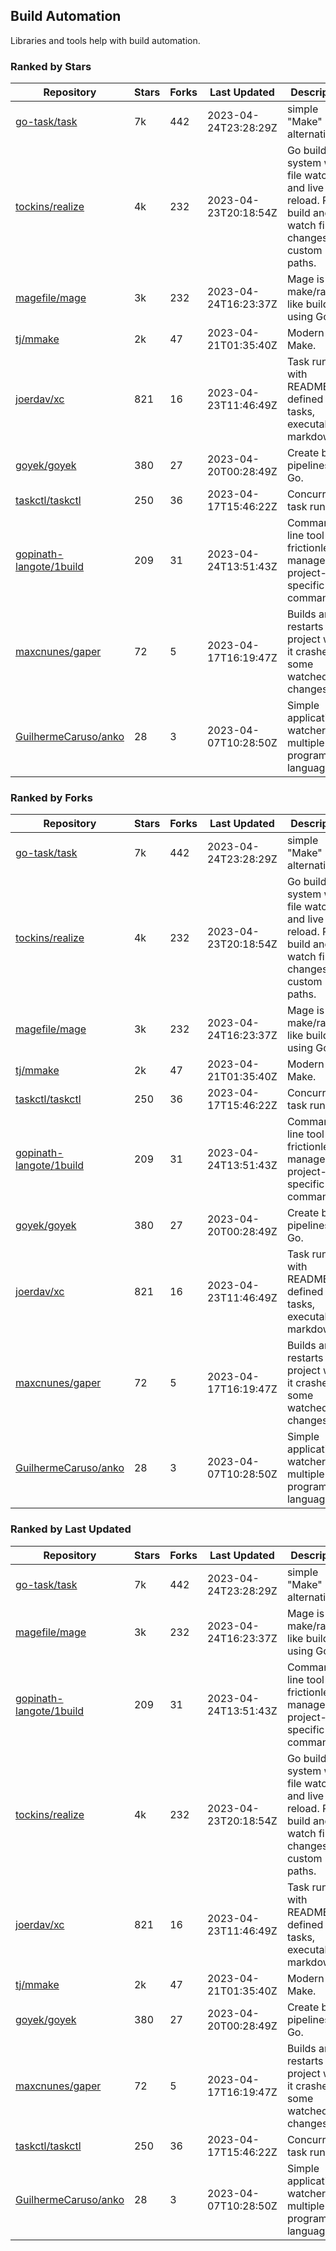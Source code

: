 ## Build Automation

Libraries and tools help with build automation.

### Ranked by Stars

| Repository | Stars | Forks | Last Updated | Description | 
|------------|-------|-------|--------------|-------------|
| [go-task/task](https://github.com/go-task/task) | 7k | 442 | 2023-04-24T23:28:29Z |  simple "Make" alternative. |
| [tockins/realize](https://github.com/tockins/realize) | 4k | 232 | 2023-04-23T20:18:54Z |  Go build a system with file watchers and live to reload. Run, build and watch file changes with custom paths. |
| [magefile/mage](https://github.com/magefile/mage) | 3k | 232 | 2023-04-24T16:23:37Z |  Mage is a make/rake-like build tool using Go. |
| [tj/mmake](https://github.com/tj/mmake) | 2k | 47 | 2023-04-21T01:35:40Z |  Modern Make. |
| [joerdav/xc](https://github.com/joerdav/xc) | 821 | 16 | 2023-04-23T11:46:49Z |  Task runner with README.md defined tasks, executable markdown. |
| [goyek/goyek](https://github.com/goyek/goyek) | 380 | 27 | 2023-04-20T00:28:49Z |  Create build pipelines in Go. |
| [taskctl/taskctl](https://github.com/taskctl/taskctl) | 250 | 36 | 2023-04-17T15:46:22Z |  Concurrent task runner. |
| [gopinath-langote/1build](https://github.com/gopinath-langote/1build) | 209 | 31 | 2023-04-24T13:51:43Z |  Command line tool to frictionlessly manage project-specific commands. |
| [maxcnunes/gaper](https://github.com/maxcnunes/gaper) | 72 | 5 | 2023-04-17T16:19:47Z |  Builds and restarts a Go project when it crashes or some watched file changes. |
| [GuilhermeCaruso/anko](https://github.com/GuilhermeCaruso/anko) | 28 | 3 | 2023-04-07T10:28:50Z |  Simple application watcher for multiple programming languages. |

### Ranked by Forks

| Repository | Stars | Forks | Last Updated | Description | 
|------------|-------|-------|--------------|-------------|
| [go-task/task](https://github.com/go-task/task) | 7k | 442 | 2023-04-24T23:28:29Z |  simple "Make" alternative. |
| [tockins/realize](https://github.com/tockins/realize) | 4k | 232 | 2023-04-23T20:18:54Z |  Go build a system with file watchers and live to reload. Run, build and watch file changes with custom paths. |
| [magefile/mage](https://github.com/magefile/mage) | 3k | 232 | 2023-04-24T16:23:37Z |  Mage is a make/rake-like build tool using Go. |
| [tj/mmake](https://github.com/tj/mmake) | 2k | 47 | 2023-04-21T01:35:40Z |  Modern Make. |
| [taskctl/taskctl](https://github.com/taskctl/taskctl) | 250 | 36 | 2023-04-17T15:46:22Z |  Concurrent task runner. |
| [gopinath-langote/1build](https://github.com/gopinath-langote/1build) | 209 | 31 | 2023-04-24T13:51:43Z |  Command line tool to frictionlessly manage project-specific commands. |
| [goyek/goyek](https://github.com/goyek/goyek) | 380 | 27 | 2023-04-20T00:28:49Z |  Create build pipelines in Go. |
| [joerdav/xc](https://github.com/joerdav/xc) | 821 | 16 | 2023-04-23T11:46:49Z |  Task runner with README.md defined tasks, executable markdown. |
| [maxcnunes/gaper](https://github.com/maxcnunes/gaper) | 72 | 5 | 2023-04-17T16:19:47Z |  Builds and restarts a Go project when it crashes or some watched file changes. |
| [GuilhermeCaruso/anko](https://github.com/GuilhermeCaruso/anko) | 28 | 3 | 2023-04-07T10:28:50Z |  Simple application watcher for multiple programming languages. |

### Ranked by Last Updated

| Repository | Stars | Forks | Last Updated | Description | 
|------------|-------|-------|--------------|-------------|
| [go-task/task](https://github.com/go-task/task) | 7k | 442 | 2023-04-24T23:28:29Z |  simple "Make" alternative. |
| [magefile/mage](https://github.com/magefile/mage) | 3k | 232 | 2023-04-24T16:23:37Z |  Mage is a make/rake-like build tool using Go. |
| [gopinath-langote/1build](https://github.com/gopinath-langote/1build) | 209 | 31 | 2023-04-24T13:51:43Z |  Command line tool to frictionlessly manage project-specific commands. |
| [tockins/realize](https://github.com/tockins/realize) | 4k | 232 | 2023-04-23T20:18:54Z |  Go build a system with file watchers and live to reload. Run, build and watch file changes with custom paths. |
| [joerdav/xc](https://github.com/joerdav/xc) | 821 | 16 | 2023-04-23T11:46:49Z |  Task runner with README.md defined tasks, executable markdown. |
| [tj/mmake](https://github.com/tj/mmake) | 2k | 47 | 2023-04-21T01:35:40Z |  Modern Make. |
| [goyek/goyek](https://github.com/goyek/goyek) | 380 | 27 | 2023-04-20T00:28:49Z |  Create build pipelines in Go. |
| [maxcnunes/gaper](https://github.com/maxcnunes/gaper) | 72 | 5 | 2023-04-17T16:19:47Z |  Builds and restarts a Go project when it crashes or some watched file changes. |
| [taskctl/taskctl](https://github.com/taskctl/taskctl) | 250 | 36 | 2023-04-17T15:46:22Z |  Concurrent task runner. |
| [GuilhermeCaruso/anko](https://github.com/GuilhermeCaruso/anko) | 28 | 3 | 2023-04-07T10:28:50Z |  Simple application watcher for multiple programming languages. |

